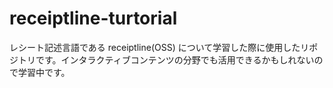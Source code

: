 # receiptline-turtorial
レシート記述言語である receiptline(OSS) について学習した際に使用したリポジトリです。インタラクティブコンテンツの分野でも活用できるかもしれないので学習中です。
